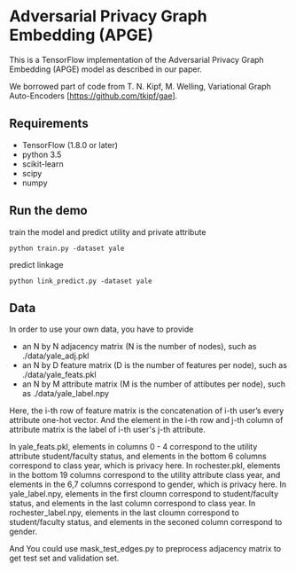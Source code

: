 Adversarial Privacy Graph Embedding (APGE)
============

This is a TensorFlow implementation of the Adversarial Privacy Graph Embedding (APGE) model as described in our paper.

We borrowed part of code from T. N. Kipf, M. Welling, Variational Graph Auto-Encoders [https://github.com/tkipf/gae].



## Requirements
* TensorFlow (1.8.0 or later)
* python 3.5
* scikit-learn
* scipy
* numpy


## Run the demo


train the model and predict utility and private attribute
```
python train.py -dataset yale
```

predict linkage
```
python link_predict.py -dataset yale 
```



## Data

In order to use your own data, you have to provide 
* an N by N adjacency matrix (N is the number of nodes), such as ./data/yale_adj.pkl
* an N by D feature matrix (D is the number of features per node), such as ./data/yale_feats.pkl
* an N by M attribute matrix (M is the number of attibutes per node), such as ./data/yale_label.npy

Here, the i-th row of feature matrix is the concatenation of i-th user’s every attribute one-hot vector. And the element in the i-th row and j-th column of attribute matrix is the label of i-th user's j-th attribute.

In yale_feats.pkl, elements in columns 0 - 4 correspond to the utility attribute student/faculty status, and elements in the bottom 6 columns correspond to class year, which is privacy here. 
In rochester.pkl, elements in the bottom 19 columns correspond to the utility attribute class year, and elements in the 6,7 columns correspond to gender, which is privacy here.
In yale_label.npy, elements in the first cloumn  correspond to student/faculty status, and elements in the last column correspond to class year.
In rochester_label.npy, elements in the last cloumn  correspond to student/faculty status, and elements in the seconed column correspond to gender.

And You could use mask_test_edges.py to preprocess adjacency matrix to get test set and validation set.



